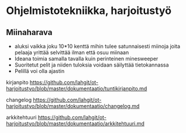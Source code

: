 # Ohjelmistotekniikka, harjoitustyö

## Miinaharava
* aluksi vaikka joku 10*10 kenttä mihin tulee satunnaisesti miinoja joita pelaaja yrittää selvittää ilman että osuu miinaan
* Ideana toimia samalla tavalla kuin perinteinen minesweeper
* Suoritetut pelit ja niiden tuloksia voidaan säilyttää tietokannassa
* Pelillä voi olla ajastin



kirjanpito
https://github.com/lahgit/ot-harjoitustyo/blob/master/dokumentaatio/tuntikirjanpito.md



changelog
https://github.com/lahgit/ot-harjoitustyo/blob/master/dokumentaatio/changelog.md



arkkitehtuuri
https://github.com/lahgit/ot-harjoitustyo/blob/master/dokumentaatio/arkkitehtuuri.md
